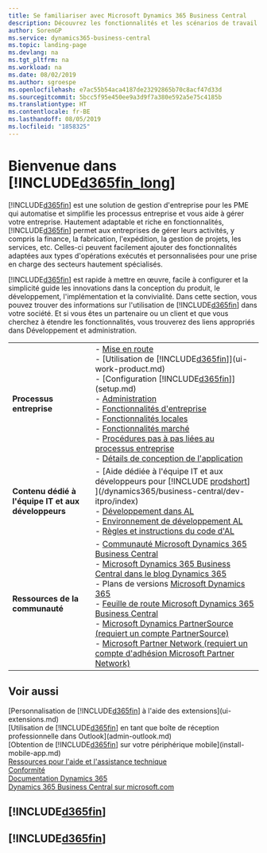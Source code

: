 ```yaml
---
title: Se familiariser avec Microsoft Dynamics 365 Business Central
description: Découvrez les fonctionnalités et les scénarios de travail dans Business Central, une solution de gestion d'entreprise pour les PME.
author: SorenGP
ms.service: dynamics365-business-central
ms.topic: landing-page
ms.devlang: na
ms.tgt_pltfrm: na
ms.workload: na
ms.date: 08/02/2019
ms.author: sgroespe
ms.openlocfilehash: e7ac55b54aca4187de23292865b70c8acf47d33d
ms.sourcegitcommit: 5bcc5f95e450ee9a3d9f7a380e592a5e75c4185b
ms.translationtype: HT
ms.contentlocale: fr-BE
ms.lasthandoff: 08/05/2019
ms.locfileid: "1858325"
---
```

# <a name="welcome-to-included365fin_longincludesd365fin_long_mdmd"></a>Bienvenue dans [!INCLUDE[d365fin_long](includes/d365fin_long_md.md)]
[!INCLUDE[d365fin](includes/d365fin_md.md)] est une solution de gestion d'entreprise pour les PME qui automatise et simplifie les processus entreprise et vous aide à gérer votre entreprise. Hautement adaptable et riche en fonctionnalités, [!INCLUDE[d365fin](includes/d365fin_md.md)] permet aux entreprises de gérer leurs activités, y compris la finance, la fabrication, l'expédition, la gestion de projets, les services, etc. Celles-ci peuvent facilement ajouter des fonctionnalités adaptées aux types d'opérations exécutés et personnalisées pour une prise en charge des secteurs hautement spécialisés.

[!INCLUDE[d365fin](includes/d365fin_md.md)] est rapide à mettre en œuvre, facile à configurer et la simplicité guide les innovations dans la conception du produit, le développement, l'implémentation et la convivialité. Dans cette section, vous pouvez trouver des informations sur l'utilisation de [!INCLUDE[d365fin](includes/d365fin_md.md)] dans votre société. Et si vous êtes un partenaire ou un client et que vous cherchez à étendre les fonctionnalités, vous trouverez des liens appropriés dans Développement et administration.  

|||  
|-|-|  
|**Processus entreprise**|-   [Mise en route](product-get-started.md)<br />-   [Utilisation de [!INCLUDE[d365fin](includes/d365fin_md.md)]](ui-work-product.md)<br />-   [Configuration [!INCLUDE[d365fin](includes/d365fin_md.md)]](setup.md)<br />-   [Administration](admin-setup-and-administration.md)<br />-   [Fonctionnalités d'entreprise](across-business-functionality.md)<br />-   [Fonctionnalités locales](LocalFunctionality/Austria/austria-local-functionality.md)<br />-   [Fonctionnalités marché](ui-across-business-areas.md)<br />-   [Procédures pas à pas liées au processus entreprise](walkthrough-business-process-walkthroughs.md)<br />-   [Détails de conception de l'application](design-details-application-design.md)|  
|**Contenu dédié à l'équipe IT et aux développeurs**|-   [Aide dédiée à l'équipe IT et aux développeurs pour [!INCLUDE [prodshort](includes/prodshort.md)] ](/dynamics365/business-central/dev-itpro/index)<br />-   [Développement dans AL](/dynamics365/business-central/dev-itpro/developer/devenv-dev-overview)<br />-   [Environnement de développement AL](/dynamics365/business-central/dev-itpro/developer/devenv-reference-overview)<br />-   [Règles et instructions du code d'AL](/dynamics365/business-central/dev-itpro/compliance/apptest-overview)|  
|**Ressources de la communauté**|-   [Communauté Microsoft Dynamics 365 Business Central](https://community.dynamics.com/business)<br />-   [Microsoft Dynamics 365 Business Central dans le blog Dynamics 365](https://cloudblogs.microsoft.com/dynamics365/it/product/business-central/)<br />-   Plans de versions [Microsoft Dynamics 365](https://go.microsoft.com/fwlink/?linkid=2047422)<br />-   [Feuille de route Microsoft Dynamics 365 Business Central](https://dynamics.microsoft.com/en-us/roadmap/business-central/)<br />-   [Microsoft Dynamics PartnerSource \(requiert un compte PartnerSource\)](https://mbs.microsoft.com/partnersource)<br />-   [Microsoft Partner Network \(requiert un compte d'adhésion Microsoft Partner Network\)](https://mspartner.microsoft.com/en/us/windows/index.aspx)|  

## <a name="see-also"></a>Voir aussi

[Personnalisation de [!INCLUDE[d365fin](includes/d365fin_md.md)] à l'aide des extensions](ui-extensions.md)  
[Utilisation de [!INCLUDE[d365fin](includes/d365fin_md.md)] en tant que boîte de réception professionnelle dans Outlook](admin-outlook.md)  
[Obtention de [!INCLUDE[d365fin](includes/d365fin_md.md)] sur votre périphérique mobile](install-mobile-app.md)  
[Ressources pour l'aide et l'assistance technique](product-help-and-support.md)  
[Conformité](compliance/compliance-overview.md)  
[Documentation Dynamics 365](/dynamics365/)  
[Dynamics 365 Business Central sur microsoft.com](https://dynamics.microsoft.com/business-central/overview/)


## [!INCLUDE[d365fin](includes/free_trial_md.md)]
## [!INCLUDE[d365fin](includes/training_link_md.md)]
